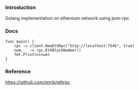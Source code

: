 ### Introduction
Golang implementation on ethereum network using json-rpc

### Docs
~~~
func main() {
	rpc := client.NewEthRpc("http://localhost:7545", true)
	num, _ := rpc.EthBlockNumber()
	fmt.Println(num)
}
~~~

### Reference
https://github.com/onrik/ethrpc